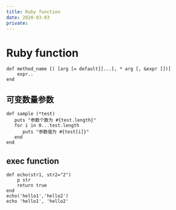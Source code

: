 ```yaml
---
title: Ruby function
date: 2020-03-03
private: 
---
```

# Ruby function
    def method_name [( [arg [= default]]...[, * arg [, &expr ]])]
        expr..
    end

## 可变数量参数

    def sample (*test)
       puts "参数个数为 #{test.length}"
       for i in 0...test.length
          puts "参数值为 #{test[i]}"
       end
    end

## exec function

    def echo(str1, str2="2")
        p str
        return true
    end
    echo('hello1','hello2')
    echo 'hello1', 'hello2'

